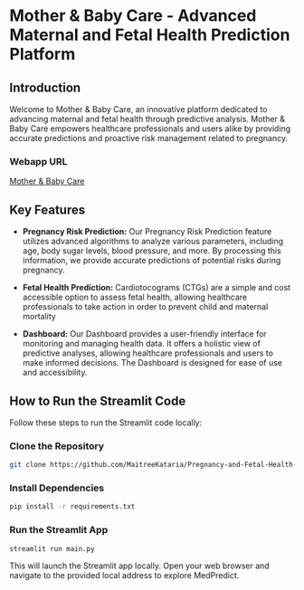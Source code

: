 # Mother & Baby Care - Advanced Maternal and Fetal Health Prediction Platform

## Introduction

Welcome to Mother & Baby Care, an innovative platform dedicated to advancing maternal and fetal health through predictive analysis. Mother & Baby Care empowers healthcare professionals and users alike by providing accurate predictions and proactive risk management related to pregnancy.

### Webapp URL
[Mother & Baby Care](https://pregnancy-and-fetal-health-prediction.onrender.com)

## Key Features

- **Pregnancy Risk Prediction:** Our Pregnancy Risk Prediction feature utilizes advanced algorithms to analyze various parameters, including age, body sugar levels, blood pressure, and more. By processing this information, we provide accurate predictions of potential risks during pregnancy.

- **Fetal Health Prediction:** Cardiotocograms (CTGs) are a simple and cost accessible option to assess fetal health, allowing healthcare professionals to take action in order to prevent child and maternal mortality

- **Dashboard:** Our Dashboard provides a user-friendly interface for monitoring and managing health data. It offers a holistic view of predictive analyses, allowing healthcare professionals and users to make informed decisions. The Dashboard is designed for ease of use and accessibility.

## How to Run the Streamlit Code

Follow these steps to run the Streamlit code locally:

### Clone the Repository

```bash
git clone https://github.com/MaitreeKataria/Pregnancy-and-Fetal-Health-Prediction.git
```
### Install Dependencies
 ```bash
 pip install -r requirements.txt
 ```
 ### Run the Streamlit App
 ```bash
streamlit run main.py
```
This will launch the Streamlit app locally. Open your web browser and navigate to the provided local address to explore MedPredict.
